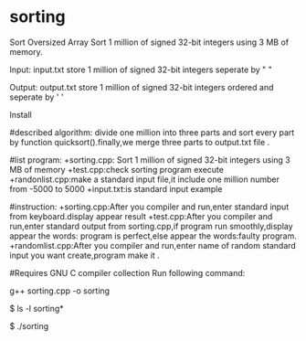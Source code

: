 # sorting
Sort Oversized Array
Sort 1 million of signed 32-bit integers using 3 MB of memory.

Input: input.txt store 1 million of signed 32-bit integers seperate by " "

Output: output.txt store 1 million of signed 32-bit integers ordered and seperate by ' '

Install

#described algorithm:
divide one million into three parts and sort every part by function quicksort().finally,we merge three parts to output.txt file .

#list program:
+sorting.cpp: Sort 1 million of signed 32-bit integers using 3 MB of memory
+test.cpp:check sorting program execute
+randonlist.cpp:make a standard input file,it include one million number from -5000 to 5000
+input.txt:is standard input example

#instruction:
+sorting.cpp:After you compiler and run,enter standard input from keyboard.display appear result
+test.cpp:After you compiler and run,enter standard output from sorting.cpp,if program run smoothly,display appear the words: program is perfect,else appear the words:faulty program.
+randomlist.cpp:After you compiler and run,enter name of random standard input you want create,program make it .

#Requires GNU C compiler collection
Run following command:

g++ sorting.cpp -o sorting

$ ls -l sorting*

$ ./sorting

